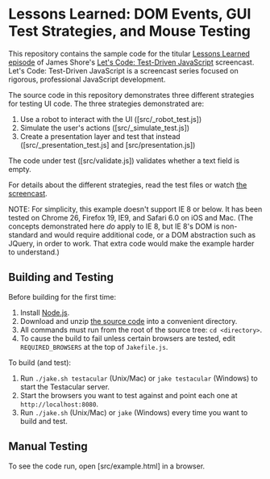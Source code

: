 Lessons Learned: DOM Events, GUI Test Strategies, and Mouse Testing
=============

This repository contains the sample code for the titular [Lessons Learned episode](http://www.letscodejavascript.com/v3/episodes/lessons_learned/10) of James Shore's [Let's Code: Test-Driven JavaScript](http://www.letscodejavascript.com) screencast. Let's Code: Test-Driven JavaScript is a screencast series focused on rigorous, professional JavaScript development.

The source code in this repository demonstrates three different strategies for testing UI code. The three strategies demonstrated are:

1. Use a robot to interact with the UI ([src/_robot_test.js])
2. Simulate the user's actions ([src/_simulate_test.js])
3. Create a presentation layer and test that instead ([src/_presentation_test.js] and [src/presentation.js])

The code under test ([src/validate.js]) validates whether a text field is empty.

For details about the different strategies, read the test files or watch [the screencast](http://www.letscodejavascript.com/v3/episodes/lessons_learned/10).

NOTE: For simplicity, this example doesn't support IE 8 or below. It has been tested on Chrome 26, Firefox 19, IE9, and Safari 6.0 on iOS and Mac. (The concepts demonstrated here *do* apply to IE 8, but IE 8's DOM is non-standard and would require additional code, or a DOM abstraction such as JQuery, in order to work. That extra code would make the example harder to understand.)


Building and Testing
--------------------

Before building for the first time:

1. Install [Node.js](http://nodejs.org/download/).
2. Download and unzip [the source code](https://github.com/jamesshore/ll10_gui_test_strategies/archive/master.zip) into a convenient directory.
3. All commands must run from the root of the source tree: `cd <directory>`.
4. To cause the build to fail unless certain browsers are tested, edit `REQUIRED_BROWSERS` at the top of `Jakefile.js`.

To build (and test):

1. Run `./jake.sh testacular` (Unix/Mac) or `jake testacular` (Windows) to start the Testacular server.
2. Start the browsers you want to test against and point each one at `http://localhost:8080`.
3. Run `./jake.sh` (Unix/Mac) or `jake` (Windows) every time you want to build and test.

Manual Testing
--------------

To see the code run, open [src/example.html] in a browser.